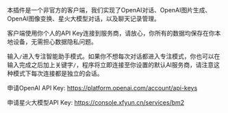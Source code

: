 本插件是一个非官方的客户端，我们实现了OpenAI对话、OpenAI图片生成、OpenAI图像变换、星火大模型对话，以及聊天记录管理。

客户端使用你个人的API Key连接到服务商，请放心，你所有的数据均保存在你本地设备，无需担心数据隐私问题。

输入`/`进入专注智能助手模式。如果你不想每次对话都进入专注模式，你也可以在输入完成之后加上关键字`/`，程序将立即连接至你设置的默认AI服务商，请注意这种模式下每次连接都是独立的会话。

申请OpenAI API Key: https://platform.openai.com/account/api-keys

申请星火大模型API Key: https://console.xfyun.cn/services/bm2